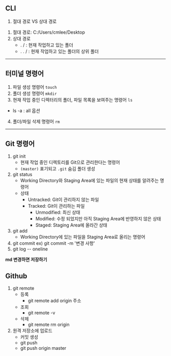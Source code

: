 ## **CLI**
1. 절대 경로 VS 상대 경로
1) 절대 경로: C:/Users/cmlee/Desktop
2) 상대 경로
   - . / : 현재 작업하고 있는 폴더
   - . . / : 현재 작업하고 있는 폴더의 상위 폴더
---
## **터미널 명령어**
1. 파일 생성 명령어 `touch`
2. 폴더 생성 명령어 `mkdir`
3. 현재 작업 중인 디렉터리의 폴더, 파일 목록을 보여주는 명령어 `ls`
- ls -a : all 옵션
4. 폴더/파일 삭제 명령어 `rm`
----
## **Git 명령어**
1. git init
   - 현재 작업 중인 디렉토리를 Git으로 관리한다는 명령어
   - `(master)` 표기되고 `.git` 숨김 폴더 생성
2. git status
   - Working Directory와 Staging Area에 있는 파일의 현재 상태를 알려주는 명령어
   - 상태
     - Untracked: Git이 관리하지 않는 파일
     - Tracked: Git이 관리하는 파일
       - Unmodified: 최신 상태
       - Modified: 수정 되었지만 아직 Staging Area에 반영하지 않은 상태
       - Staged: Staging Area에 올라간 상태
3. git add
   - Working Directory에 있는 파일을 Staging Area로 올리는 명령어
4. git commit
   ex) git commit -m '변경 사항'
5. git log -- oneline

**md 변경하면 저장하기**

## **Github**
1. git remote 
   - 등록
     - git remote add origin 주소
   - 조회
     - git remote -v
   - 삭제
     - git remote rm origin
2. 원격 저장소에 업로드
   - 커밋 생성
   -  git push
     - git push origin master